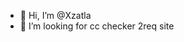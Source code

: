 - 👋 Hi, I’m @Xzatla
- 👀 I’m looking for cc checker 2req site
<!---
Xzatla/Xzatla is a ✨ special ✨ repository because its `README.md` (this file) appears on your GitHub profile.
You can click the Preview link to take a look at your changes.
--->
